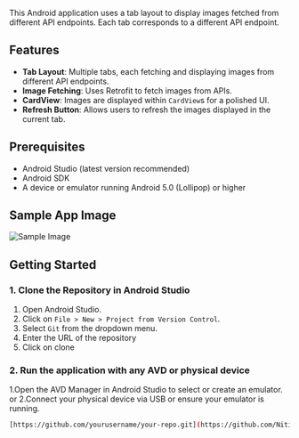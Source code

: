 This Android application uses a tab layout to display images fetched from different API endpoints. Each tab corresponds to a different API endpoint.

## Features

- **Tab Layout**: Multiple tabs, each fetching and displaying images from different API endpoints.
- **Image Fetching**: Uses Retrofit to fetch images from APIs.
- **CardView**: Images are displayed within `CardView`s for a polished UI.
- **Refresh Button**: Allows users to refresh the images displayed in the current tab.

## Prerequisites

- Android Studio (latest version recommended)
- Android SDK
- A device or emulator running Android 5.0 (Lollipop) or higher
## Sample App Image
![Sample Image](https://private-user-images.githubusercontent.com/140246876/343769891-b7518130-92a3-46d5-8de7-fcab9beea715.png?jwt=eyJhbGciOiJIUzI1NiIsInR5cCI6IkpXVCJ9.eyJpc3MiOiJnaXRodWIuY29tIiwiYXVkIjoicmF3LmdpdGh1YnVzZXJjb250ZW50LmNvbSIsImtleSI6ImtleTUiLCJleHAiOjE3MTk0OTE4MTgsIm5iZiI6MTcxOTQ5MTUxOCwicGF0aCI6Ii8xNDAyNDY4NzYvMzQzNzY5ODkxLWI3NTE4MTMwLTkyYTMtNDZkNS04ZGU3LWZjYWI5YmVlYTcxNS5wbmc_WC1BbXotQWxnb3JpdGhtPUFXUzQtSE1BQy1TSEEyNTYmWC1BbXotQ3JlZGVudGlhbD1BS0lBVkNPRFlMU0E1M1BRSzRaQSUyRjIwMjQwNjI3JTJGdXMtZWFzdC0xJTJGczMlMkZhd3M0X3JlcXVlc3QmWC1BbXotRGF0ZT0yMDI0MDYyN1QxMjMxNThaJlgtQW16LUV4cGlyZXM9MzAwJlgtQW16LVNpZ25hdHVyZT0zN2QzYTMwNTA5YWU4YzEzNTBhN2FiZDAzNGYzMGRhMTE0MWMxNTVlYWRkNjQzMzQ5YzllNDQzY2YxMzc2MjdjJlgtQW16LVNpZ25lZEhlYWRlcnM9aG9zdCZhY3Rvcl9pZD0wJmtleV9pZD0wJnJlcG9faWQ9MCJ9.EnXvg7VvIeqgkXKFEqPg2KlReXXD9lN_6arEgWeUvD0)

## Getting Started

### 1. Clone the Repository in Android Studio

1. Open Android Studio.
2. Click on `File > New > Project from Version Control`.
3. Select `Git` from the dropdown menu.
4. Enter the URL of the repository
5. Click on clone
### 2. Run the application with any AVD or physical device
1.Open the AVD Manager in Android Studio to select or create an emulator.
                          or
2.Connect your physical device via USB or ensure your emulator is running.

```sh
[https://github.com/yourusername/your-repo.git](https://github.com/NitinSigilipelli/TabLayoutApp.git)

